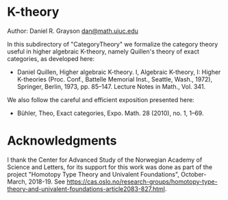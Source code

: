 K-theory
========

Author: Daniel R. Grayson <dan@math.uiuc.edu>

In this subdirectory of "CategoryTheory" we formalize the category theory
useful in higher algebraic K-theory, namely Quillen's theory of exact
categories, as developed here:

* Daniel Quillen, Higher algebraic K-theory. I, Algebraic K-theory, I: Higher
  K-theories (Proc. Conf., Battelle Memorial Inst., Seattle, Wash., 1972),
  Springer, Berlin, 1973, pp. 85–147. Lecture Notes in Math., Vol. 341.

We also follow the careful and efficient exposition presented here:

* Bühler, Theo, Exact categories, Expo. Math. 28 (2010), no. 1, 1–69.

Acknowledgments
===============

I thank the Center for Advanced Study of the Norwegian Academy of Science and
Letters, for its support for this work was done as part of the project
"Homotopy Type Theory and Univalent Foundations", October-March, 2018-19.
See <https://cas.oslo.no/research-groups/homotopy-type-theory-and-univalent-foundations-article2083-827.html>.
